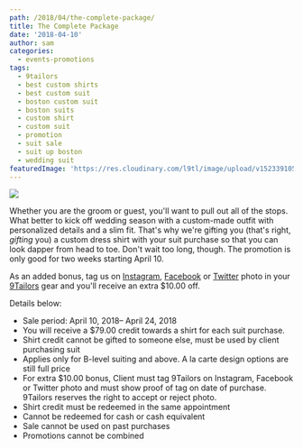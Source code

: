 ```yaml
---
path: /2018/04/the-complete-package/
title: The Complete Package
date: '2018-04-10'
author: sam
categories:
  - events-promotions
tags:
  - 9tailors
  - best custom shirts
  - best custom suit
  - boston custom suit
  - boston suits
  - custom shirt
  - custom suit
  - promotion
  - suit sale
  - suit up boston
  - wedding suit
featuredImage: 'https://res.cloudinary.com/l9tl/image/upload/v1523391058/201804_jb8u5b.jpg'
---
```

![](https://res.cloudinary.com/l9tl/image/upload/v1523391058/201804_jb8u5b.jpg)

Whether you are the groom or guest, you'll want to pull out all of the stops. What better to kick off wedding season with a custom-made outfit with personalized details and a slim fit. That's why we're gifting you (that's right, _gifting_ you) a custom dress shirt with your suit purchase so that you can look dapper from head to toe. Don't wait too long, though. The promotion is only good for two weeks starting April 10.

As an added bonus, tag us on [Instagram](http://instagram.com/9tailors), [Facebook](https://www.facebook.com/9tailors/) or [Twitter](https://twitter.com/9tailors) photo in your [9Tailors](http://www.9tailors.com) gear and you'll receive an extra $10.00 off.

Details below:

 * Sale period: April 10, 2018– April 24, 2018
 * You will receive a $79.00 credit towards a shirt for each suit purchase.
 * Shirt credit cannot be gifted to someone else, must be used by client purchasing suit
 * Applies only for B-level suiting and above. A la carte design options are still full price
 * For extra $10.00 bonus, Client must tag 9Tailors on Instagram, Facebook or Twitter photo and must show proof of tag on date of purchase. 9Tailors reserves the right to accept or reject photo.
 * Shirt credit must be redeemed in the same appointment
 * Cannot be redeemed for cash or cash equivalent
 * Sale cannot be used on past purchases
 * Promotions cannot be combined